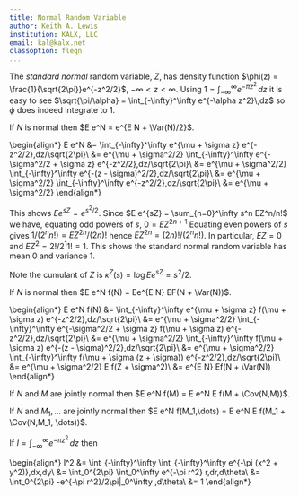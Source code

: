 ```yaml
---
title: Normal Random Variable
author: Keith A. Lewis
institution: KALX, LLC
email: kal@kalx.net
classoption: fleqn
...
```


The _standard normal_ random variable, $Z$, has density function $\phi(z)
= \frac{1}{\sqrt{2\pi}}e^{-z^2/2}$, $-\infty < z < \infty$. Using
$1 = \int_{-\infty}^\infty e^{-\pi z^2}\,dz$ it is easy to see
$\sqrt{\pi/\alpha} = \int_{-\infty}^\infty e^{-\alpha z^2}\,dz$ so $\phi$
does indeed integrate to 1. 

If $N$ is normal then $E e^N = e^{E N + \Var(N)/2}$.

\begin{align*}
E e^N &= \int_{-\infty}^\infty e^{\mu + \sigma z} e^{-z^2/2}\,dz/\sqrt{2\pi}\\
&= e^{\mu + \sigma^2/2} \int_{-\infty}^\infty e^{-\sigma^2/2 + \sigma z} e^{-z^2/2}\,dz/\sqrt{2\pi}\\
&= e^{\mu + \sigma^2/2} \int_{-\infty}^\infty e^{-(z - \sigma)^2/2}\,dz/\sqrt{2\pi}\\
&= e^{\mu + \sigma^2/2} \int_{-\infty}^\infty e^{-z^2/2}\,dz/\sqrt{2\pi}\\
&= e^{\mu + \sigma^2/2}
\end{align*}

This shows $E e^{sZ} = e^{s^2/2}$. Since $E e^{sZ} = \sum_{n=0}^\infty s^n
EZ^n/n!$ we have, equating odd powers of $s$, $0 = E Z^{2n+1}$ Equating
even powers of $s$ gives $1/(2^n n!) = E Z^{2n}/(2n)!$ hence $EZ^{2n} =
(2n)!/(2^n n!)$.  In particular, $EZ = 0$ and $EZ^2 = 2!/2^1 1! = 1$.
This shows the standard normal random variable has mean 0 and variance 1.

Note the cumulant of $Z$ is $\kappa^Z(s) = \log E e^{sZ} = s^2/2$.

If $N$ is normal then $E e^N f(N) = Ee^{E N} EF(N + \Var(N))$.

\begin{align*}
E e^N f(N) &= \int_{-\infty}^\infty e^{\mu + \sigma z} f(\mu + \sigma z) e^{-z^2/2}\,dz/\sqrt{2\pi}\\
&= e^{\mu + \sigma^2/2} \int_{-\infty}^\infty e^{-\sigma^2/2 + \sigma z} f(\mu + \sigma z) e^{-z^2/2}\,dz/\sqrt{2\pi}\\
&= e^{\mu + \sigma^2/2} \int_{-\infty}^\infty f(\mu + \sigma z) e^{-(z - \sigma)^2/2}\,dz/\sqrt{2\pi}\\
&= e^{\mu + \sigma^2/2} \int_{-\infty}^\infty f(\mu + \sigma (z + \sigma)) e^{-z^2/2}\,dz/\sqrt{2\pi}\\
&= e^{\mu + \sigma^2/2} E f(Z + \sigma^2)\\
&= e^{E N} Ef(N + \Var(N))
\end{align*}

If $N$ and $M$ are jointly normal then $E e^N f(M) = E e^N E f(M + \Cov(N,M))$.

If $N$ and $M_1,\dots$ are jointly normal then $E e^N f(M_1,\dots) = E e^N E f(M_1 + \Cov(N,M_1, \dots))$.

If $I = \int_{-\infty}^\infty e^{-\pi z^2}\,dz$ then

\begin{align*}
I^2 &= \int_{-\infty}^\infty \int_{-\infty}^\infty e^{-\pi (x^2 + y^2)}\,dx\,dy\\
&= \int_0^{2\pi} \int_0^\infty e^{-\pi r^2} r\,dr\,d\theta\\
&= \int_0^{2\pi} -e^{-\pi r^2}/2\pi|_0^\infty \,d\theta\\
&= 1
\end{align*}

